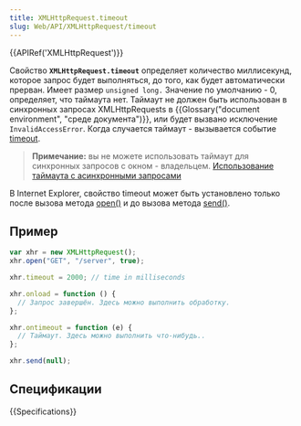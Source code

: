 ```yaml
---
title: XMLHttpRequest.timeout
slug: Web/API/XMLHttpRequest/timeout
---
```


{{APIRef('XMLHttpRequest')}}

Свойство **`XMLHttpRequest.timeout`** определяет количество миллисекунд, которое запрос будет выполняться, до того, как будет автоматически прерван. Имеет размер `unsigned long.` Значение по умолчанию - 0, определяет, что таймаута нет. Таймаут не должен быть использован в синхронных запросах XMLHttpRequests в {{Glossary("document environment", "среде документа")}}, или будет вызвано исключение `InvalidAccessError`. Когда случается таймаут - вызывается событие [timeout](/ru/docs/Web/Events/timeout).

> **Примечание:** вы не можете использовать таймаут для синхронных запросов с окном - владельцем. [Использование таймаута с асинхронными запросами](/ru/docs/Web/API/XMLHttpRequest_API/Synchronous_and_Asynchronous_Requests#пример_использование_timeout)

В Internet Explorer, свойство timeout может быть установлено только после вызова метода [open()](/ru/docs/Web/API/XMLHttpRequest/open) и до вызова метода [send()](/ru/docs/Web/API/XMLHttpRequest/send).

## Пример

```js
var xhr = new XMLHttpRequest();
xhr.open("GET", "/server", true);

xhr.timeout = 2000; // time in milliseconds

xhr.onload = function () {
  // Запрос завершён. Здесь можно выполнить обработку.
};

xhr.ontimeout = function (e) {
  // Таймаут. Здесь можно выполнить что-нибудь..
};

xhr.send(null);
```

## Спецификации

{{Specifications}}
